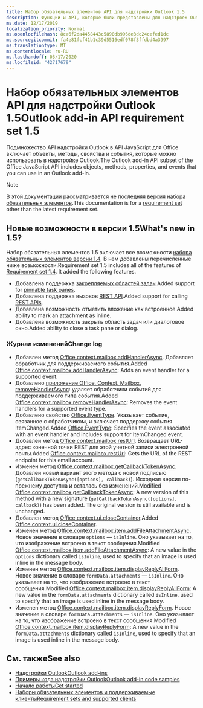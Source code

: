 ```yaml
---
title: Набор обязательных элементов API для надстройки Outlook 1.5
description: Функции и API, которые были представлены для надстроек Outlook и API JavaScript для Office в составе API почтовых ящиков 1,5.
ms.date: 12/17/2019
localization_priority: Normal
ms.openlocfilehash: 8ca6f2da4458443c5890db996de3dc24cefed1dc
ms.sourcegitcommit: fa4e81fcf41b1c39d5516edf078f3ffdbd4a3997
ms.translationtype: MT
ms.contentlocale: ru-RU
ms.lasthandoff: 03/17/2020
ms.locfileid: "42717679"
---
```

# <a name="outlook-add-in-api-requirement-set-15"></a><span data-ttu-id="8c76f-103">Набор обязательных элементов API для надстройки Outlook 1.5</span><span class="sxs-lookup"><span data-stu-id="8c76f-103">Outlook add-in API requirement set 1.5</span></span>

<span data-ttu-id="8c76f-104">Подмножество API надстройки Outlook в API JavaScript для Office включает объекты, методы, свойства и события, которые можно использовать в надстройке Outlook.</span><span class="sxs-lookup"><span data-stu-id="8c76f-104">The Outlook add-in API subset of the Office JavaScript API includes objects, methods, properties, and events that you can use in an Outlook add-in.</span></span>

> [!NOTE]
> <span data-ttu-id="8c76f-105">В этой документации рассматривается не последняя версия [набора обязательных элементов](../../requirement-sets/outlook-api-requirement-sets.md).</span><span class="sxs-lookup"><span data-stu-id="8c76f-105">This documentation is for a [requirement set](../../requirement-sets/outlook-api-requirement-sets.md) other than the latest requirement set.</span></span>

## <a name="whats-new-in-15"></a><span data-ttu-id="8c76f-106">Новые возможности в версии 1.5</span><span class="sxs-lookup"><span data-stu-id="8c76f-106">What's new in 1.5?</span></span>

<span data-ttu-id="8c76f-p101">Набор обязательных элементов 1.5 включает все возможности [набора обязательных элементов версии 1.4](../requirement-set-1.4/outlook-requirement-set-1.4.md). В нем добавлены перечисленные ниже возможности.</span><span class="sxs-lookup"><span data-stu-id="8c76f-p101">Requirement set 1.5 includes all of the features of [Requirement set 1.4](../requirement-set-1.4/outlook-requirement-set-1.4.md). It added the following features.</span></span>

- <span data-ttu-id="8c76f-109">Добавлена поддержка [закрепляемых областей задач](../../../outlook/pinnable-taskpane.md).</span><span class="sxs-lookup"><span data-stu-id="8c76f-109">Added support for [pinnable task panes](../../../outlook/pinnable-taskpane.md).</span></span>
- <span data-ttu-id="8c76f-110">Добавлена поддержка вызовов [REST API](../../../outlook/use-rest-api.md).</span><span class="sxs-lookup"><span data-stu-id="8c76f-110">Added support for calling [REST APIs](../../../outlook/use-rest-api.md).</span></span>
- <span data-ttu-id="8c76f-111">Добавлена возможность отметить вложение как встроенное.</span><span class="sxs-lookup"><span data-stu-id="8c76f-111">Added ability to mark an attachment as inline.</span></span>
- <span data-ttu-id="8c76f-112">Добавлена возможность закрыть область задач или диалоговое окно.</span><span class="sxs-lookup"><span data-stu-id="8c76f-112">Added ability to close a task pane or dialog.</span></span>

### <a name="change-log"></a><span data-ttu-id="8c76f-113">Журнал изменений</span><span class="sxs-lookup"><span data-stu-id="8c76f-113">Change log</span></span>

- <span data-ttu-id="8c76f-114">Добавлен метод [Office.context.mailbox.addHandlerAsync](office.context.mailbox.md#methods). Добавляет обработчик для поддерживаемого события.</span><span class="sxs-lookup"><span data-stu-id="8c76f-114">Added [Office.context.mailbox.addHandlerAsync](office.context.mailbox.md#methods): Adds an event handler for a supported event.</span></span>
- <span data-ttu-id="8c76f-115">Добавлено [приложение Office. Context. Mailbox. removeHandlerAsync](office.context.mailbox.md#methods): удаляет обработчики событий для поддерживаемого типа события.</span><span class="sxs-lookup"><span data-stu-id="8c76f-115">Added [Office.context.mailbox.removeHandlerAsync](office.context.mailbox.md#methods): Removes the event handlers for a supported event type.</span></span>
- <span data-ttu-id="8c76f-116">Добавлено свойство [Office.EventType](office.md#eventtype-string). Указывает событие, связанное с обработчиком, и включает поддержку события ItemChanged.</span><span class="sxs-lookup"><span data-stu-id="8c76f-116">Added [Office.EventType](office.md#eventtype-string): Specifies the event associated with an event handler and includes support for ItemChanged event.</span></span>
- <span data-ttu-id="8c76f-117">Добавлен метод [Office.context.mailbox.restUrl](office.context.mailbox.md#properties). Возвращает URL-адрес конечной точки REST для этой учетной записи электронной почты.</span><span class="sxs-lookup"><span data-stu-id="8c76f-117">Added [Office.context.mailbox.restUrl](office.context.mailbox.md#properties): Gets the URL of the REST endpoint for this email account.</span></span>
- <span data-ttu-id="8c76f-p102">Изменен метод [Office.context.mailbox.getCallbackTokenAsync](office.context.mailbox.md#methods). Добавлен новый вариант этого метода с новой подписью (`getCallbackTokenAsync([options], callback)`). Исходная версия по-прежнему доступна и осталась без изменений.</span><span class="sxs-lookup"><span data-stu-id="8c76f-p102">Modified [Office.context.mailbox.getCallbackTokenAsync](office.context.mailbox.md#methods): A new version of this method with a new signature (`getCallbackTokenAsync([options], callback)`) has been added. The original version is still available and is unchanged.</span></span>
- <span data-ttu-id="8c76f-120">Добавлен метод [Office.context.ui.closeContainer](/javascript/api/office/office.ui#closecontainer--).</span><span class="sxs-lookup"><span data-stu-id="8c76f-120">Added [Office.context.ui.closeContainer](/javascript/api/office/office.ui#closecontainer--).</span></span>
- <span data-ttu-id="8c76f-121">Изменен метод [Office.context.mailbox.item.addFileAttachmentAsync](office.context.mailbox.item.md#methods). Новое значение в словаре `options` — `isInline`. Оно указывает на то, что изображение встроено в текст сообщения.</span><span class="sxs-lookup"><span data-stu-id="8c76f-121">Modified [Office.context.mailbox.item.addFileAttachmentAsync](office.context.mailbox.item.md#methods): A new value in the `options` dictionary called `isInline`, used to specify that an image is used inline in the message body.</span></span>
- <span data-ttu-id="8c76f-122">Изменен метод [Office.context.mailbox.item.displayReplyAllForm](office.context.mailbox.item.md#methods). Новое значение в словаре `formData.attachments` — `isInline`. Оно указывает на то, что изображение встроено в текст сообщения.</span><span class="sxs-lookup"><span data-stu-id="8c76f-122">Modified [Office.context.mailbox.item.displayReplyAllForm](office.context.mailbox.item.md#methods): A new value in the `formData.attachments` dictionary called `isInline`, used to specify that an image is used inline in the message body.</span></span>
- <span data-ttu-id="8c76f-123">Изменен метод [Office.context.mailbox.item.displayReplyForm](office.context.mailbox.item.md#methods). Новое значение в словаре `formData.attachments` — `isInline`. Оно указывает на то, что изображение встроено в текст сообщения.</span><span class="sxs-lookup"><span data-stu-id="8c76f-123">Modified [Office.context.mailbox.item.displayReplyForm](office.context.mailbox.item.md#methods): A new value in the `formData.attachments` dictionary called `isInline`, used to specify that an image is used inline in the message body.</span></span>

## <a name="see-also"></a><span data-ttu-id="8c76f-124">См. также</span><span class="sxs-lookup"><span data-stu-id="8c76f-124">See also</span></span>

- [<span data-ttu-id="8c76f-125">Надстройки Outlook</span><span class="sxs-lookup"><span data-stu-id="8c76f-125">Outlook add-ins</span></span>](../../../outlook/outlook-add-ins-overview.md)
- [<span data-ttu-id="8c76f-126">Примеры кода надстройки Outlook</span><span class="sxs-lookup"><span data-stu-id="8c76f-126">Outlook add-in code samples</span></span>](https://developer.microsoft.com/outlook/gallery/?filterBy=Outlook,Samples,Add-ins)
- [<span data-ttu-id="8c76f-127">Начало работы</span><span class="sxs-lookup"><span data-stu-id="8c76f-127">Get started</span></span>](../../../quickstarts/outlook-quickstart.md)
- [<span data-ttu-id="8c76f-128">Наборы обязательных элементов и поддерживаемые клиенты</span><span class="sxs-lookup"><span data-stu-id="8c76f-128">Requirement sets and supported clients</span></span>](../../requirement-sets/outlook-api-requirement-sets.md)
